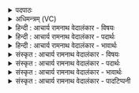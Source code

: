 <details><summary>पदपाठः</summary>

अ꣣ग्निः꣢। मू꣣र्धा꣢। दि꣣वः꣢। क꣣कु꣢त्। प꣡तिः꣢꣯। पृ꣣थिव्याः꣢। अ꣣य꣢म्। अ꣣पां꣢। रे꣡ताँ꣢꣯सि। जि꣣न्वति। २७।
</details>

<details><summary>अधिमन्त्रम् (VC)</summary>

- अग्निः
- विरूप आङ्गिरसः
- गायत्री
- षड्जः
- आग्नेयं काण्डम्
</details>

<details><summary>हिन्दी : आचार्य रामनाथ वेदालंकार - विषयः</summary>

अब सूर्य के दृष्टान्त से परमात्मा की महिमा का वर्णन करते हैं।
</details>

<details><summary>हिन्दी : आचार्य रामनाथ वेदालंकार - पदार्थः</summary>

पदार्थान्वयभाषाः -  प्रथम—परमात्मा के पक्ष में। (अग्निः) सबका अग्रनेता परमेश्वर (मूर्द्धा) शरीर में मूर्द्धा के समान जगत् का शिरोमणि है, (दिवः) प्रकाशमान द्युलोक का (ककुत्) सर्वोन्नत स्वामी है, और (पृथिव्याः) पृथिवी का (पतिः) पालक है। (अयम्) यह परमेश्वर (अपाम्) अन्तरिक्ष के (रेतांसि) जलों को (जिन्वति) वर्षा द्वारा भूमि पर पहुँचाता है ॥ द्वितीय—सूर्य के पक्ष में। (अग्निः) प्रकाशक सूर्यरूप अग्नि (मूर्द्धा) त्रिलोकी का सिर-सदृश, (दिवः) द्युलोकरूपी बैल का (ककुत्) कुब्ब-सदृश और (पृथिव्याः) भूमि का (पतिः) पालनकर्त्ता स्वामी है। यह (अपाम्) अन्तरिक्ष के (रेतांसि) जलों को (जिन्वति) भूमि पर प्रेरित करता है, बरसाता है ॥७॥ इस मन्त्र में श्लेषालङ्कार है। परमेश्वर सूर्य के समान है, यह उपमाध्वनि है। मूर्द्धा के समान, ककुत् के समान, इस प्रकार लुप्तोपमा है, अथवा अग्नि में मूर्द्धत्व तथा ककुत्त्व का आरोप होने से रूपकालङ्कार है। अग्नि में ककुत्त्व का आरोप शाब्द तथा द्युलोक में वृषभत्व का आरोप आर्थ है, अतः एकदेशविवर्ती रूपक है ॥७॥
</details>

<details><summary>हिन्दी : आचार्य रामनाथ वेदालंकार - भावार्थः</summary>

भावार्थभाषाः -  जैसे सूर्य सौरलोक का मूर्धातुल्य, द्युलोक का कुब्ब-तुल्य और भूमि का पालनकर्त्ता है, वैसे ही हमारे द्वारा उपासना किया जाता हुआ यह परमेश्वर सकल ब्रह्माण्ड का शिरोमणि है, उज्ज्वल नाना नक्षत्रों से जटित द्युलोक का अधिपति है और विविध पर्वत, नदी, नद, सागर, सरोवर, लता, वृक्ष, पत्र, पुष्प आदि की शोभा से युक्त भूमण्डल का पालक है। वही सूर्य के समान आकाश में स्थित मेघजलों को भूमि पर बरसाता है। अतः वह सबका धन्यवाद-योग्य है ॥७॥
</details>

<details><summary>संस्कृत : आचार्य रामनाथ वेदालंकार - विषयः</summary>

अथ सूर्यदृष्टान्तेन परमात्मनो महिमानं वर्णयन्नाह।
</details>

<details><summary>संस्कृत : आचार्य रामनाथ वेदालंकार - पदार्थः</summary>

पदार्थान्वयभाषाः -  प्रथमः—परमात्मपरः। (अग्निः) सर्वाग्रणीः परमेश्वरः (मूर्द्धा२) शरीरे मूर्द्धवत् जगतः शिरोमणिभूतः, (दिवः) प्रकाशमयस्य द्युलोकस्य (ककुत्३) सर्वोन्नतः स्वामी, किञ्च (पृथिव्याः) भूमेः (पतिः) पालकः वर्त्तते। (अयम्) एष परमेश्वरः (अपाम्४) अन्तरिक्षस्य। आप इत्यन्तरिक्षनाम। निघं० १।३। (रेतांसि) जलानि। रेत इत्युदकनाम। निघं० १।१२। (जिन्वति) प्रेरयति, वृष्ट्या भूलोकं प्रापयतीत्यर्थः। जिन्वतिः गतिकर्मा। निघं० २।१४ ॥ अथ द्वितीयः—सूर्याग्निपरः। (अग्निः) प्रकाशकः सूर्याग्निः (मूर्द्धा) त्रिलोक्याः शिर इव, (दिवः) द्युलोकरूपस्य वृषभस्य (ककुत्) ककुदिव, (पृथिव्याः) भूमेश्च (पतिः) पालकः स्वामी वर्त्तते। अयम् (अपाम्) अन्तरिक्षस्य (रेतांसि) उदकानि (जिन्वति) भूमौ प्रेरयति ॥७॥ अत्र श्लेषालङ्कारः। परमेश्वरः सूर्य इवेत्युपमाध्वनिः। मूर्द्धेव ककुदिव इति लुप्तोपमम्। यद्वा अग्नौ मूर्ध्नः ककुदश्चारोपाद् रूपकालङ्कारः। अग्नौ ककुत्त्वारोपः शब्दः, दिवि वृषभत्वारोप आर्थः, तेनैकदेशविवर्त्ति रूपकम् ॥७॥५
</details>

<details><summary>संस्कृत : आचार्य रामनाथ वेदालंकार - भावार्थः</summary>

भावार्थभाषाः -  यथा सूर्यः सौरजगतो मूर्धेव, द्युलोकस्य ककुदिव, भूमेश्च पालकोऽस्ति तथैवाऽस्माभिरुपास्यमानोऽयं परमेश्वरः सकलब्रह्माण्डस्य शिरोमणिः, प्रोज्ज्वलन्नानानक्षत्रजालजटितस्य द्युलोकस्याधिपतिः, विविधपर्वतनदीनदसागरसरोवरलताविटपिपत्र- पुष्पादिसुषमासमन्वितस्य भूमण्डलस्य पालकश्चाऽस्ति। स एव सूर्यवदन्तरिक्षस्थानि मेघजलानि भूमौ वर्षयति। अतः स सर्वेषां धन्यवादार्हः ॥७॥
</details>

<details><summary>संस्कृत : आचार्य रामनाथ वेदालंकार - पादटिप्पनी</summary>

टिप्पणी:   १. ऋ० ८।४४।१६, य० ३।१२, १५।२०, साम० १५३२। २. अग्निः मूर्धा। लुप्तोपममिह द्रष्टव्यम् मूर्धानमिव। यादृशं मनुष्याणां शिरः सर्वाङ्गानां प्रधानं तादृशः प्रधानः स्वामीत्यर्थः—इति वि०। मूर्द्धा धारकः—इति भ०। ३. ककुत् एतदपि लुप्तोपमम्। ककुदमिव। यथा बलीवर्दस्य ककुदं प्रधानं तादृशः प्रधानः—इति वि०। दिवः ककुत् उच्छ्रितः—इति भ०। ४. अपां रेतांसि। आप इत्यन्तरिक्षनाम, रेत इत्युदकनाम। अन्तरिक्षस्य सारभूतानि उदकानि, अथवा अपां वीर्याणि वृष्ट्यादीनि जिन्वति तर्पयति प्रीणयति—इति भ०। अपां रेतांसि स्थावरजङ्गमात्मकानि भूतानि जिन्वति प्रीणयति—इति सा०। ५. दयानन्दर्षिणा मन्त्रोऽयं य० ३।१२ इत्यत्र श्लेषेण परमेश्वरपक्षे भौतिकाग्निपक्षे च व्याख्यातः, य० १५।२० इत्यत्र च भौतिकाग्निपक्षे।
</details>